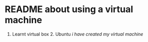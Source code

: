 # README about using a virtual machine
1. Learnt virtual box 2. Ubuntu
*i have created my virtual machine*